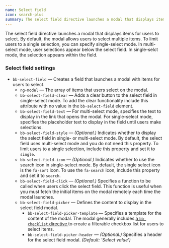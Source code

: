 ```yaml
---
name: Select field
icon: search-plus
summary: The select field directive launches a modal that displays items for users to select.
---
```


The select field directive launches a modal that displays items for users to select. By default, the modal allows users to select multiple items. To limit users to a single selection, you can specify single-select mode. In multi-select mode, user selections appear below the select field. In single-selct mode, the selection appears within the field.

### Select field settings ###
  - `bb-select-field` &mdash; Creates a field that launches a modal with items for users to select.
    - `ng-model` &mdash; The array of items that users select on the modal.
    - `bb-select-field-clear` &mdash; Adds a clear button to the select field in single-select mode. To add the clear functionality include this attribute with no value in the `bb-select-field` element.
    - `bb-select-field-text` &mdash; For multi-select mode, specifies the text to display in the link that opens the modal. For single-select mode, specifies the placeholder text to display in the field until users make selections.
    - `bb-select-field-style` &mdash; *(Optional.)* Indicates whether to display the select field in single- or multi-select mode. By default, the select field uses multi-select mode and you do not need this property. To limit users to a single selection, include this property and set it to `single`.
    - `bb-select-field-icon` &mdash; *(Optional.)* Indicates whether to use the search icon in single-select mode. By default, the single select icon is the `fa-sort` icon. To use the `fa-search` icon, include this property and set it to `search`.
    - `bb-select-field-click` &mdash; *(Optional.)* Specifies a function to be called when users click the select field. This function is useful when you must fetch the initial items on the modal remotely each time the modal launches.
    - `bb-select-field-picker` &mdash; Defines the content to display in the select field modal.
      - `bb-select-field-picker-template` &mdash; Specifies a template for the content of the modal. The modal generally includes [a `bb-checklist` directive ](../checklist) to create a filterable checkbox list for users to select items.
      - `bb-select-field-picker-header` &mdash; *(Optional.)* Specifies a header for the select field modal. *(Default: 'Select value')*
